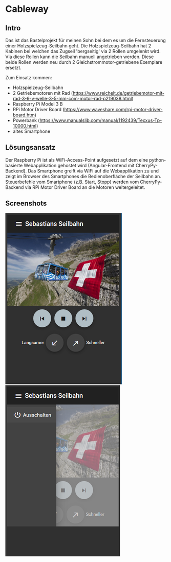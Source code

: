 # Cableway

## Intro

Das ist das Bastelprojekt für meinen Sohn bei dem es um die Fernsteuerung einer Holzspielzeug-Seilbahn geht.
Die Holzspielzeug-Seilbahn hat 2 Kabinen bei welchen das Zugseil 'bergseitig' via 2 Rollen umgelenkt wird.
Via diese Rollen kann die Seilbahn manuell angetrieben werden. Diese beide Rollen werden neu durch 2 Gleichstrommotor-getriebene Exemplare ersetzt.

Zum Einsatz kommen:

- Holzspielzeug-Seilbahn
- 2 Getriebemotoren mit Rad (https://www.reichelt.de/getriebemotor-mit-rad-3-9-v-welle-3-5-mm-com-motor-rad-p219038.html)
- Raspberry Pi Model 3 B
- RPi Motor Driver Board (https://www.waveshare.com/rpi-motor-driver-board.htm)
- Powerbank (https://www.manualslib.com/manual/1192439/Tecxus-Tp-10000.html)
- altes Smartphone

## Lösungsansatz

Der Raspberry Pi ist als WiFi-Access-Point aufgesetzt auf dem eine python-basierte Webapplikation gehostet wird (Angular-Frontend mit CherryPy-Backend).
Das Smartphone greift via WiFi auf die Webapplikation zu und zeigt im Browser des Smartphones die Bedienoberfläche der Seilbahn an.
Steuerbefehle vom Smartphone (z.B. Start, Stopp) werden vom CherryPy-Backend via RPi Motor Driver Board an die Motoren weitergeleitet.

## Screenshots

![Screenshot 1](/screenshots/screenshot-1.PNG)
![Screenshot 2](/screenshots/screenshot-2.PNG)

